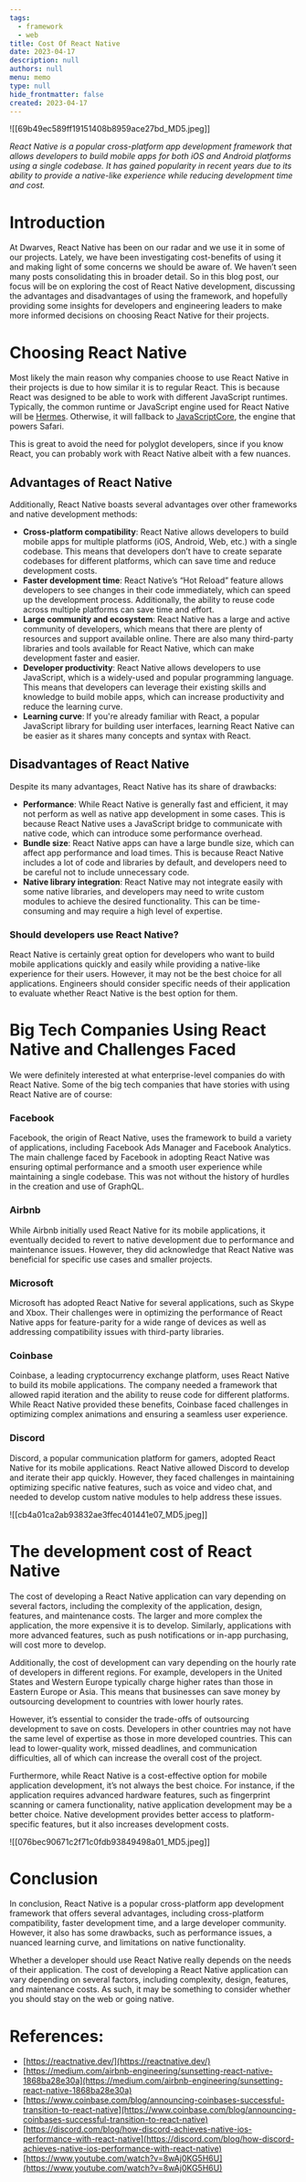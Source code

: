 ```yaml
---
tags: 
  - framework
  - web
title: Cost Of React Native
date: 2023-04-17
description: null
authors: null
menu: memo
type: null
hide_frontmatter: false
created: 2023-04-17
---
```


![[69b49ec589ff19151408b8959ace27bd_MD5.jpeg]]

*React Native is a popular cross-platform app development framework that allows developers to build mobile apps for both iOS and Android platforms using a single codebase. It has gained popularity in recent years due to its ability to provide a native-like experience while reducing development time and cost.*

# Introduction
At Dwarves, React Native has been on our radar and we use it in some of our projects. Lately, we have been investigating cost-benefits of using it and making light of some concerns we should be aware of. We haven’t seen many posts consolidating this in broader detail. So in this blog post, our focus will be on exploring the cost of React Native development, discussing the advantages and disadvantages of using the framework, and hopefully providing some insights for developers and engineering leaders to make more informed decisions on choosing React Native for their projects.

# Choosing React Native
Most likely the main reason why companies choose to use React Native in their projects is due to how similar it is to regular React. This is because React was designed to be able to work with different JavaScript runtimes. Typically, the common runtime or JavaScript engine used for React Native will be [Hermes](https://reactnative.dev/docs/hermes). Otherwise, it will fallback to [JavaScriptCore](https://trac.webkit.org/wiki/JavaScriptCore), the engine that powers Safari.

This is great to avoid the need for polyglot developers, since if you know React, you can probably work with React Native albeit with a few nuances.

## Advantages of React Native
Additionally, React Native boasts several advantages over other frameworks and native development methods:

* **Cross-platform compatibility**: React Native allows developers to build mobile apps for multiple platforms (iOS, Android, Web, etc.) with a single codebase. This means that developers don’t have to create separate codebases for different platforms, which can save time and reduce development costs.
* **Faster development time**: React Native’s “Hot Reload” feature allows developers to see changes in their code immediately, which can speed up the development process. Additionally, the ability to reuse code across multiple platforms can save time and effort.
* **Large community and ecosystem**: React Native has a large and active community of developers, which means that there are plenty of resources and support available online. There are also many third-party libraries and tools available for React Native, which can make development faster and easier.
* **Developer productivity**: React Native allows developers to use JavaScript, which is a widely-used and popular programming language. This means that developers can leverage their existing skills and knowledge to build mobile apps, which can increase productivity and reduce the learning curve.
* **Learning curve**: If you're already familiar with React, a popular JavaScript library for building user interfaces, learning React Native can be easier as it shares many concepts and syntax with React.

## Disadvantages of React Native
Despite its many advantages, React Native has its share of drawbacks:

* **Performance**: While React Native is generally fast and efficient, it may not perform as well as native app development in some cases. This is because React Native uses a JavaScript bridge to communicate with native code, which can introduce some performance overhead.
* **Bundle size**: React Native apps can have a large bundle size, which can affect app performance and load times. This is because React Native includes a lot of code and libraries by default, and developers need to be careful not to include unnecessary code.
* **Native library integration**: React Native may not integrate easily with some native libraries, and developers may need to write custom modules to achieve the desired functionality. This can be time-consuming and may require a high level of expertise.

### Should developers use React Native?
React Native is certainly great option for developers who want to build mobile applications quickly and easily while providing a native-like experience for their users. However, it may not be the best choice for all applications. Engineers should consider specific needs of their application to evaluate whether React Native is the best option for them.

# Big Tech Companies Using React Native and Challenges Faced
We were definitely interested at what enterprise-level companies do with React Native. Some of the big tech companies that have stories with using React Native are of course:

### **Facebook**
Facebook, the origin of React Native, uses the framework to build a variety of applications, including Facebook Ads Manager and Facebook Analytics. The main challenge faced by Facebook in adopting React Native was ensuring optimal performance and a smooth user experience while maintaining a single codebase. This was not without the history of hurdles in the creation and use of GraphQL.

### **Airbnb**
While Airbnb initially used React Native for its mobile applications, it eventually decided to revert to native development due to performance and maintenance issues. However, they did acknowledge that React Native was beneficial for specific use cases and smaller projects.

### **Microsoft**
Microsoft has adopted React Native for several applications, such as Skype and Xbox. Their challenges were in optimizing the performance of React Native apps for feature-parity for a wide range of devices as well as addressing compatibility issues with third-party libraries.

### **Coinbase**
Coinbase, a leading cryptocurrency exchange platform, uses React Native to build its mobile applications. The company needed a framework that allowed rapid iteration and the ability to reuse code for different platforms. While React Native provided these benefits, Coinbase faced challenges in optimizing complex animations and ensuring a seamless user experience.

### **Discord**
Discord, a popular communication platform for gamers, adopted React Native for its mobile applications. React Native allowed Discord to develop and iterate their app quickly. However, they faced challenges in maintaining optimizing specific native features, such as voice and video chat, and needed to develop custom native modules to help address these issues.

![[cb4a01ca2ab93832ae3ffec401441e07_MD5.jpeg]]

# **The development cost of React Native**
The cost of developing a React Native application can vary depending on several factors, including the complexity of the application, design, features, and maintenance costs. The larger and more complex the application, the more expensive it is to develop. Similarly, applications with more advanced features, such as push notifications or in-app purchasing, will cost more to develop.

Additionally, the cost of development can vary depending on the hourly rate of developers in different regions. For example, developers in the United States and Western Europe typically charge higher rates than those in Eastern Europe or Asia. This means that businesses can save money by outsourcing development to countries with lower hourly rates.

However, it’s essential to consider the trade-offs of outsourcing development to save on costs. Developers in other countries may not have the same level of expertise as those in more developed countries. This can lead to lower-quality work, missed deadlines, and communication difficulties, all of which can increase the overall cost of the project.

Furthermore, while React Native is a cost-effective option for mobile application development, it’s not always the best choice. For instance, if the application requires advanced hardware features, such as fingerprint scanning or camera functionality, native application development may be a better choice. Native development provides better access to platform-specific features, but it also increases development costs.

![[076bec90671c2f71c0fdb93849498a01_MD5.jpeg]]

# **Conclusion**
In conclusion, React Native is a popular cross-platform app development framework that offers several advantages, including cross-platform compatibility, faster development time, and a large developer community. However, it also has some drawbacks, such as performance issues, a nuanced learning curve, and limitations on native functionality.

Whether a developer should use React Native really depends on the needs of their application. The cost of developing a React Native application can vary depending on several factors, including complexity, design, features, and maintenance costs. As such, it may be something to consider whether you should stay on the web or going native.

# References:
* [https://reactnative.dev/](https://reactnative.dev/)
* [https://medium.com/airbnb-engineering/sunsetting-react-native-1868ba28e30a](https://medium.com/airbnb-engineering/sunsetting-react-native-1868ba28e30a)
* [https://www.coinbase.com/blog/announcing-coinbases-successful-transition-to-react-native](https://www.coinbase.com/blog/announcing-coinbases-successful-transition-to-react-native)
* [https://discord.com/blog/how-discord-achieves-native-ios-performance-with-react-native](https://discord.com/blog/how-discord-achieves-native-ios-performance-with-react-native)
* [https://www.youtube.com/watch?v=8wAj0KG5H6U](https://www.youtube.com/watch?v=8wAj0KG5H6U)